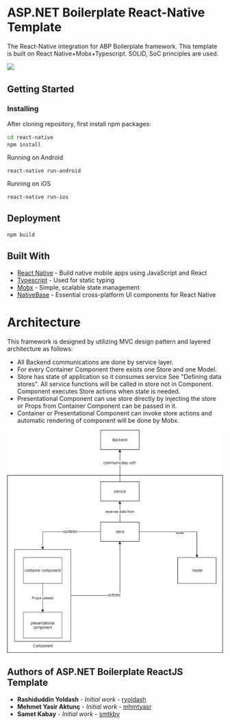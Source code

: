 # ASP.NET Boilerplate React-Native Template

The React-Native integration for ABP Boilerplate framework. This template is built on React Native+Mobx+Typescript. SOLID, SoC principles are used.

![](_screenshots/dashboard.png)

## Getting Started

### Installing

After cloning repository, first install npm packages:

```sh
cd react-native
npm install 
```

Running on Android

```
react-native run-android
```

Running on iOS

```
react-native run-ios
```

## Deployment

```sh
npm build
```

## Built With

* [React Native](https://facebook.github.io/react-native/) - Build native mobile apps using JavaScript and React
* [Typescript](https://www.typescriptlang.org/) - Used for static typing
* [Mobx](https://mobx.js.org/) - Simple, scalable state management
* [NativeBase](https://nativebase.io/) - Essential cross-platform UI components for React Native

# Architecture

This framework is designed by utilizing MVC design pattern and layered architecture as follows:

- All Backend communications are done by service layer.
- For every Container Component there exists one Store and one Model.
- Store has state of application so it consumes service See "Defining data stores". All service functions will be called in store not in Component. Component executes Store actions when state is needed.
- Presentational Component can use store directly by injecting the store or Props from Container Component can be passed in it.
- Container or Presentational Component can invoke store actions and automatic rendering of component will be done by Mobx.

![](_screenshots/architecture.jpg)

## Authors of ASP.NET Boilerplate ReactJS Template

* **Rashiduddin Yoldash** - *Initial work* - [ryoldash](https://github.com/ryoldash)
* **Mehmet Yasir Aktunç** - *Initial work* - [mhmtyasr](https://github.com/mhmtyasr)
* **Samet Kabay** - *Initial work* - [smtkby](https://github.com/smtkby)
